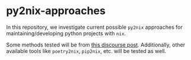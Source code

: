 # py2nix-approaches

In this repository, we investigate current possible `py2nix` approaches for maintaining/developing python projects with `nix`.

Some methods tested will be from [this discourse post](https://discourse.nixos.org/t/status-of-lang2nix-approaches/14477/17).
Additionally, other available tools like `poetry2nix`, `pip2nix`, etc. will be tested as well.

